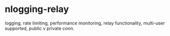 # nlogging-relay
logging, rate limiting, performance monitoring, relay functionality, multi-user supported, public v private conn.
